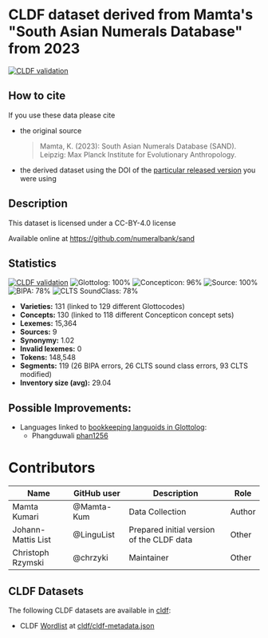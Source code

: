 # CLDF dataset derived from Mamta's "South Asian Numerals Database" from 2023

[![CLDF validation](https://github.com/numeralbank/sand/workflows/CLDF-validation/badge.svg)](https://github.com/numeralbank/sand/actions?query=workflow%3ACLDF-validation)

## How to cite

If you use these data please cite
- the original source
  > Mamta, K. (2023): South Asian Numerals Database (SAND). Leipzig: Max Planck Institute for Evolutionary Anthropology.
- the derived dataset using the DOI of the [particular released version](../../releases/) you were using

## Description


This dataset is licensed under a CC-BY-4.0 license

Available online at https://github.com/numeralbank/sand

## Statistics


[![CLDF validation](https://github.com/numeralbank/sand/workflows/CLDF-validation/badge.svg)](https://github.com/numeralbank/sand/actions?query=workflow%3ACLDF-validation)
![Glottolog: 100%](https://img.shields.io/badge/Glottolog-100%25-brightgreen.svg "Glottolog: 100%")
![Concepticon: 96%](https://img.shields.io/badge/Concepticon-96%25-green.svg "Concepticon: 96%")
![Source: 100%](https://img.shields.io/badge/Source-100%25-brightgreen.svg "Source: 100%")
![BIPA: 78%](https://img.shields.io/badge/BIPA-78%25-yellow.svg "BIPA: 78%")
![CLTS SoundClass: 78%](https://img.shields.io/badge/CLTS%20SoundClass-78%25-yellow.svg "CLTS SoundClass: 78%")

- **Varieties:** 131 (linked to 129 different Glottocodes)
- **Concepts:** 130 (linked to 118 different Concepticon concept sets)
- **Lexemes:** 15,364
- **Sources:** 9
- **Synonymy:** 1.02
- **Invalid lexemes:** 0
- **Tokens:** 148,548
- **Segments:** 119 (26 BIPA errors, 26 CLTS sound class errors, 93 CLTS modified)
- **Inventory size (avg):** 29.04

## Possible Improvements:

- Languages linked to [bookkeeping languoids in Glottolog](http://glottolog.org/glottolog/glottologinformation#bookkeepinglanguoids):
  - Phangduwali [phan1256](http://glottolog.org/resource/languoid/id/phan1256)



# Contributors

| Name               | GitHub user | Description                               | Role   |
|--------------------|-------------|-------------------------------------------|--------|
| Mamta Kumari       | @Mamta-Kum  | Data Collection                           | Author |
| Johann-Mattis List | @LinguList  | Prepared initial version of the CLDF data | Other  |
| Christoph Rzymski  | @chrzyki    | Maintainer                                | Other  |




## CLDF Datasets

The following CLDF datasets are available in [cldf](cldf):

- CLDF [Wordlist](https://github.com/cldf/cldf/tree/master/modules/Wordlist) at [cldf/cldf-metadata.json](cldf/cldf-metadata.json)